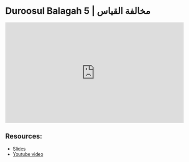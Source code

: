 # Duroosul Balagah 5 | مخالفة القياس
                
<iframe width="560" height="315" src="https://www.youtube-nocookie.com/embed/agpisZM6M1c?start=0" frameborder="0" allow="accelerometer; autoplay; encrypted-media; gyroscope; picture-in-picture" allowfullscreen="allowfullscreen">
</iframe><BR>

## Resources:
- [Slides](https://github.com/arshare/resources_balagha_pdfs)
- [Youtube video](https://www.youtube.com/watch?v=agpisZM6M1c&list=PLzn0qdi6JpdvvXVuJ7kIusNquSxeyKJvc)

